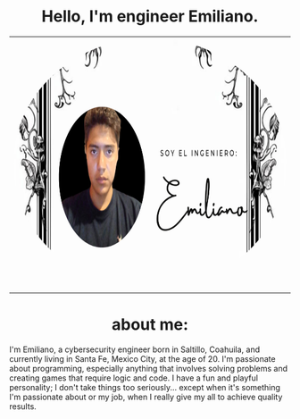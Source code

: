 <h1 align="center">Hello, I'm engineer Emiliano.</h1>

<table>
  <tr>
    <td>
      <img src="Data/Fondo.png" width="800" height="450" style="border-radius:50%;" alt="Fondo">
    </td>
  </tr>
</table>

<h1 align="center">about me:</h1>
<p>I'm Emiliano, a cybersecurity engineer born in Saltillo, Coahuila, and currently living in Santa Fe, Mexico City, at the age of 20.
I'm passionate about programming, especially anything that involves solving problems and creating games that require logic and code.
I have a fun and playful personality; I don't take things too seriously... except when it's something I'm passionate about or my job, when I really give my all to achieve quality results.</p>
